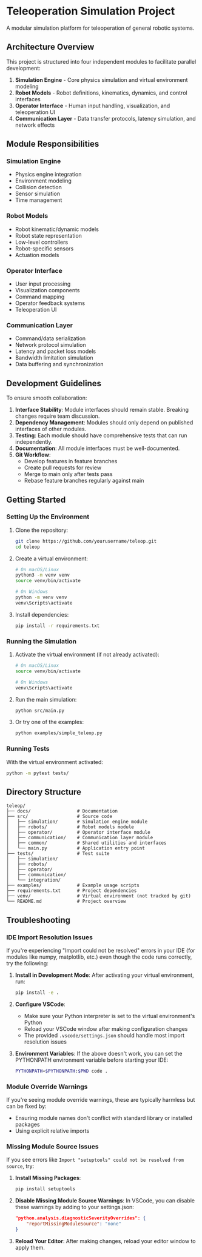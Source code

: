 # Teleoperation Simulation Project

A modular simulation platform for teleoperation of general robotic systems.

## Architecture Overview

This project is structured into four independent modules to facilitate parallel development:

1. **Simulation Engine** - Core physics simulation and virtual environment modeling
2. **Robot Models** - Robot definitions, kinematics, dynamics, and control interfaces
3. **Operator Interface** - Human input handling, visualization, and teleoperation UI
4. **Communication Layer** - Data transfer protocols, latency simulation, and network effects

## Module Responsibilities

### Simulation Engine
- Physics engine integration
- Environment modeling
- Collision detection
- Sensor simulation
- Time management

### Robot Models
- Robot kinematic/dynamic models
- Robot state representation
- Low-level controllers
- Robot-specific sensors
- Actuation models

### Operator Interface
- User input processing
- Visualization components
- Command mapping
- Operator feedback systems
- Teleoperation UI

### Communication Layer
- Command/data serialization
- Network protocol simulation
- Latency and packet loss models
- Bandwidth limitation simulation
- Data buffering and synchronization

## Development Guidelines

To ensure smooth collaboration:

1. **Interface Stability**: Module interfaces should remain stable. Breaking changes require team discussion.
2. **Dependency Management**: Modules should only depend on published interfaces of other modules.
3. **Testing**: Each module should have comprehensive tests that can run independently.
4. **Documentation**: All module interfaces must be well-documented.
5. **Git Workflow**: 
   - Develop features in feature branches
   - Create pull requests for review
   - Merge to main only after tests pass
   - Rebase feature branches regularly against main

## Getting Started

### Setting Up the Environment

1. Clone the repository:
   ```bash
   git clone https://github.com/yourusername/teleop.git
   cd teleop
   ```

2. Create a virtual environment:
   ```bash
   # On macOS/Linux
   python3 -m venv venv
   source venv/bin/activate

   # On Windows
   python -m venv venv
   venv\Scripts\activate
   ```

3. Install dependencies:
   ```bash
   pip install -r requirements.txt
   ```

### Running the Simulation

1. Activate the virtual environment (if not already activated):
   ```bash
   # On macOS/Linux
   source venv/bin/activate

   # On Windows
   venv\Scripts\activate
   ```

2. Run the main simulation:
   ```bash
   python src/main.py
   ```

3. Or try one of the examples:
   ```bash
   python examples/simple_teleop.py
   ```

### Running Tests

With the virtual environment activated:
```bash
python -m pytest tests/
```

## Directory Structure

```
teleop/
├── docs/                 # Documentation
├── src/                  # Source code
│   ├── simulation/       # Simulation engine module
│   ├── robots/           # Robot models module
│   ├── operator/         # Operator interface module
│   ├── communication/    # Communication layer module
│   ├── common/           # Shared utilities and interfaces
│   └── main.py           # Application entry point
├── tests/                # Test suite
│   ├── simulation/
│   ├── robots/
│   ├── operator/
│   ├── communication/
│   └── integration/
├── examples/             # Example usage scripts
├── requirements.txt      # Project dependencies
├── venv/                 # Virtual environment (not tracked by git)
└── README.md             # Project overview
```

## Troubleshooting

### IDE Import Resolution Issues

If you're experiencing "Import could not be resolved" errors in your IDE (for modules like numpy, matplotlib, etc.) even though the code runs correctly, try the following:

1. **Install in Development Mode**:
   After activating your virtual environment, run:
   ```bash
   pip install -e .
   ```

2. **Configure VSCode**:
   - Make sure your Python interpreter is set to the virtual environment's Python
   - Reload your VSCode window after making configuration changes
   - The provided `.vscode/settings.json` should handle most import resolution issues

3. **Environment Variables**:
   If the above doesn't work, you can set the PYTHONPATH environment variable before starting your IDE:
   ```bash
   PYTHONPATH=$PYTHONPATH:$PWD code .
   ```

### Module Override Warnings

If you're seeing module override warnings, these are typically harmless but can be fixed by:
- Ensuring module names don't conflict with standard library or installed packages
- Using explicit relative imports

### Missing Module Source Issues

If you see errors like `Import "setuptools" could not be resolved from source`, try:

1. **Install Missing Packages**:
   ```bash
   pip install setuptools
   ```

2. **Disable Missing Module Source Warnings**:
   In VSCode, you can disable these warnings by adding to your settings.json:
   ```json
   "python.analysis.diagnosticSeverityOverrides": {
       "reportMissingModuleSource": "none"
   }
   ```

3. **Reload Your Editor**:
   After making changes, reload your editor window to apply them.